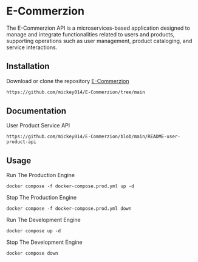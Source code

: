 # E-Commerzion

The E-Commerzion API is a microservices-based application designed to manage and integrate functionalities related to users and products, supporting operations such as user management, product cataloging, and service interactions.

## Installation

Download or clone the repository [E-Commerzion](https://github.com/mickey014/E-Commerzion/tree/main)

```bash
https://github.com/mickey014/E-Commerzion/tree/main
```

## Documentation
User Product Service API
```
https://github.com/mickey014/E-Commerzion/blob/main/README-user-product-api
```

## Usage

Run The Production Engine
```
docker compose -f docker-compose.prod.yml up -d
```
Stop The Production Engine
```
docker compose -f docker-compose.prod.yml down
```

Run The Development Engine
```
docker compose up -d 
```

Stop The Development Engine
```
docker compose down
```
